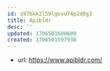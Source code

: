 ```yaml
---
id: s97bkk2l59lgovu74p2d0g3
title: Apibldr
desc: ''
updated: 1706501600609
created: 1706501597938
---
```


- url: https://www.apibldr.com/